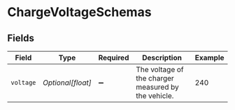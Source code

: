 # ChargeVoltageSchemas


## Fields

| Field                                               | Type                                                | Required                                            | Description                                         | Example                                             |
| --------------------------------------------------- | --------------------------------------------------- | --------------------------------------------------- | --------------------------------------------------- | --------------------------------------------------- |
| `voltage`                                           | *Optional[float]*                                   | :heavy_minus_sign:                                  | The voltage of the charger measured by the vehicle. | 240                                                 |